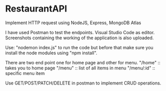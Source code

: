 # RestaurantAPI
Implement HTTP request using NodeJS, Express, MongoDB Atlas

I have used Postman to test the endpoints.
Visual Studio Code as editor.
Screenshots containing the working of the application is also uploaded.

Use: "nodemon index.js" to run the code but before that make sure you install the node modules using "npm install".

There are two end point one for home page and other for menu.
"/home" :: takes you to home page
"/menu" :: list of all items in menu
"/menu/:id" :: specific menu item

Use GET/POST/PATCH/DELETE in postman to implement CRUD operations.
